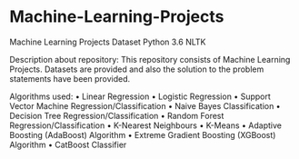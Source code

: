 # Machine-Learning-Projects
Machine Learning Projects
Dataset Python 3.6 NLTK

Description about repository:
This repository consists of  Machine Learning Projects. Datasets are provided and also the solution to the problem statements have been provided.

Algorithms used:
• Linear Regression
• Logistic Regression
• Support Vector Machine Regression/Classification
• Naive Bayes Classification
• Decision Tree Regression/Classification
• Random Forest Regression/Classification
• K-Nearest Neighbours
• K-Means
• Adaptive Boosting (AdaBoost) Algorithm
• Extreme Gradient Boosting (XGBoost) Algorithm
• CatBoost Classifier

